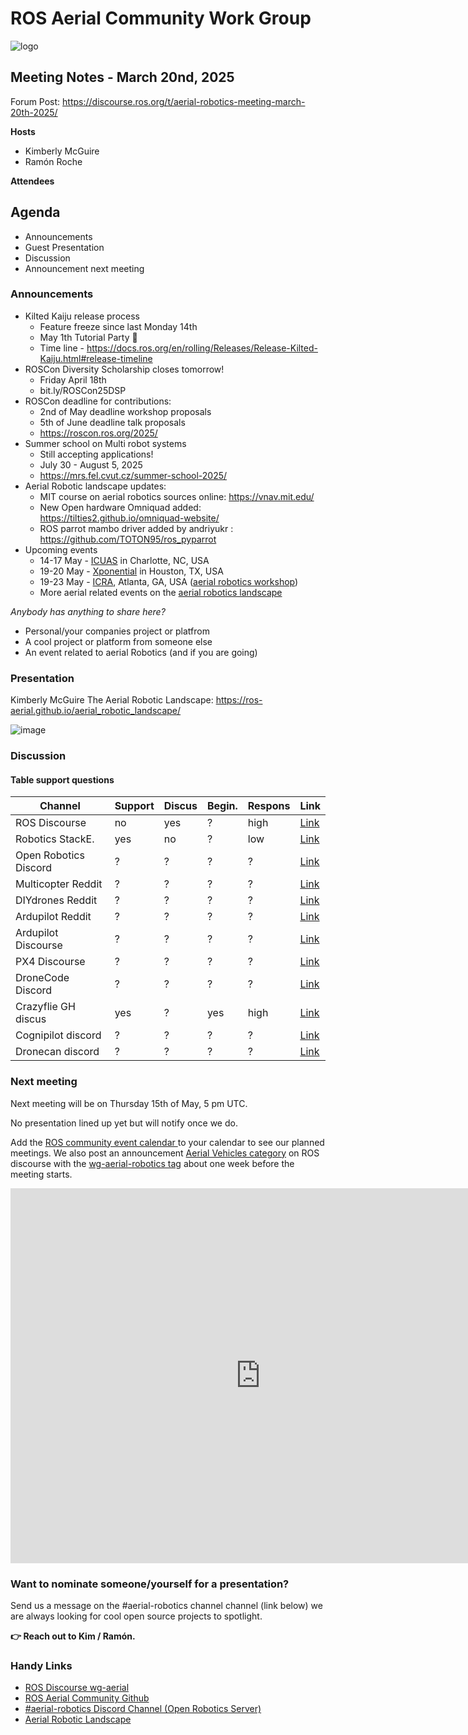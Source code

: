 
# ROS Aerial Community Work Group

![logo](https://avatars.githubusercontent.com/u/130599769?s=200&v=4)

## Meeting Notes - March 20nd, 2025

Forum Post: https://discourse.ros.org/t/aerial-robotics-meeting-march-20th-2025/

**Hosts**
* Kimberly McGuire
* Ramón Roche

**Attendees**


## Agenda

* Announcements
* Guest Presentation
* Discussion
* Announcement next meeting

### Announcements

* Kilted Kaiju release process
    * Feature freeze since last Monday 14th
    * May 1th Tutorial Party  :tada:
    * Time line - https://docs.ros.org/en/rolling/Releases/Release-Kilted-Kaiju.html#release-timeline
* ROSCon Diversity Scholarship closes tomorrow! 
    * Friday April 18th
    * bit.ly/ROSCon25DSP
* ROSCon deadline for contributions:
  * 2nd of May deadline workshop proposals 
  * 5th of June deadline talk proposals 
  * https://roscon.ros.org/2025/
* Summer school on Multi robot systems
  * Still accepting applications! 
  * July 30 - August 5, 2025
  * https://mrs.fel.cvut.cz/summer-school-2025/
* Aerial Robotic landscape updates:
    * MIT course on aerial robotics sources online: https://vnav.mit.edu/
    * New Open hardware Omniquad added: https://tilties2.github.io/omniquad-website/
    * ROS parrot mambo driver added by andriyukr
 : https://github.com/TOTON95/ros_pyparrot
* Upcoming events
  * 14-17 May - [ICUAS](https://uasconferences.com/2025_icuas/) in Charlotte, NC, USA 
  * 19-20 May - [Xponential](https://xponential.org/) in Houston, TX, USA
  * 19-23 May - [ICRA](https://2025.ieee-icra.org/), Atlanta, GA, USA ([aerial robotics workshop](https://aerial-robotics-workshop-icra.com/))
  * More aerial related events on the [aerial robotics landscape](https://ros-aerial.github.io/aerial_robotic_landscape/)

*Anybody has anything to share here?*
* Personal/your companies project or platfrom
* A cool project or platform from someone else
* An event related to aerial Robotics (and if you are going)


### Presentation

Kimberly McGuire
The Aerial Robotic Landscape: https://ros-aerial.github.io/aerial_robotic_landscape/

![image](https://hackmd.io/_uploads/SJKFUBARyx.png)


### Discussion

#### Table support questions
| Channel | Support | Discus | Begin. | Respons | Link |
| --- | --- | --- | --- | --- | --- |
| ROS Discourse | no | yes | ? | high | [Link](https://discourse.ros.org/c/aerial-vehicles) |
| Robotics StackE.| yes | no | ? | low | [Link](https://robotics.stackexchange.com/) |
| Open Robotics Discord| ? | ? | ? | ? | [Link](https://discord.com/invite/RtJeHT8mXQ) |
| Multicopter Reddit| ? | ? | ? | ? | [Link](https://www.reddit.com/r/Multicopter/) |
| DIYdrones Reddit| ? | ? | ? | ? | [Link](https://www.reddit.com/r/diydrones/) |
| Ardupilot Reddit| ? | ? | ? | ? | [Link](https://www.reddit.com/r/ardupilot/) |
| Ardupilot Discourse| ? | ? | ? | ? | [Link](https://discuss.ardupilot.org/) |
| PX4 Discourse| ? | ? | ? | ? | [Link](https://discuss.px4.io/) |
| DroneCode Discord| ? | ? | ? | ? | [Link](https://discord.gg/Dronecode) |
| Crazyflie GH discus| yes | ? | yes | high | [Link](http://discussions.bitcraze.io/) |
| Cognipilot discord| ? | ? | ? | ? | [Link](https://discord.com/invite/cognipilot) |
| Dronecan discord| ? | ? | ? | ? | [Link](https://dronecan.org/discord) |



### Next meeting

Next meeting will be on Thursday 15th of May, 5 pm UTC.

No presentation lined up yet but will notify once we do.


Add the [ROS community event calendar ](https://calendar.google.com/calendar/u/0/embed?src=c_3fc5c4d6ece9d80d49f136c1dcd54d7f44e1acefdbe87228c92ff268e85e2ea0@group.calendar.google.com&ctz=UTC)to your calendar to see our planned meetings.
We also post an announcement [Aerial Vehicles category](https://discourse.ros.org/c/aerial-vehicles/14) on ROS discourse with the [wg-aerial-robotics tag](https://discourse.ros.org/tag/wg-aerial-robotics) about one week before the meeting starts.

<iframe src="https://calendar.google.com/calendar/u/0/embed?src=c_3fc5c4d6ece9d80d49f136c1dcd54d7f44e1acefdbe87228c92ff268e85e2ea0@group.calendar.google.com&ctz=UTC" style="border: 0" width="800" height="600" frameborder="0" scrolling="no"></iframe>

### Want to nominate someone/yourself for a presentation?

Send us a message on the #aerial-robotics channel channel (link below) we are always looking for cool open source projects to spotlight.

**👉 Reach out to Kim / Ramón.**

### Handy Links
* [ROS Discourse wg-aerial](https://discourse.ros.org/tag/wg-aerial-robotics)
* [ROS Aerial Community Github](https://github.com/ROS-Aerial)
* [#aerial-robotics Discord Channel (Open Robotics Server)](https://discord.gg/open-robotics-1077825543698927656)
* [Aerial Robotic Landscape](https://ros-aerial.github.io/aerial_robotic_landscape/)
